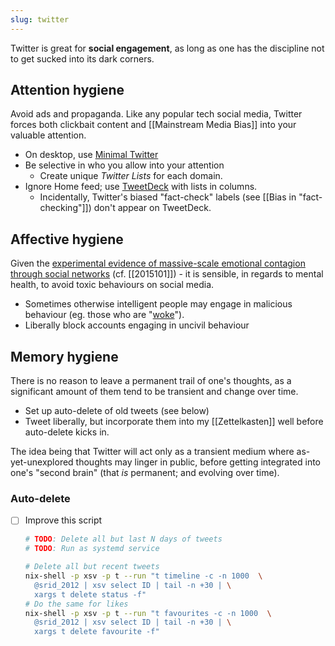 ```yaml
---
slug: twitter
---
```


Twitter is great for **social engagement**, as long as one has the discipline not to get sucked into its dark corners.

## Attention hygiene

Avoid ads and propaganda. Like any popular tech social media, Twitter forces both clickbait content and [[Mainstream Media Bias]] into your valuable attention.

- On desktop, use [Minimal Twitter](https://github.com/thomaswang/minimal-twitter)
- Be selective in who you allow into your attention
  - Create unique *Twitter Lists* for each domain. 
- Ignore Home feed; use [TweetDeck] with lists in columns.
  - Incidentally, Twitter's biased "fact-check" labels (see [[Bias in "fact-checking"]]) don't appear on TweetDeck.

[TweetDeck]: https://tweetdeck.twitter.com/

## Affective hygiene

Given the [experimental evidence of massive-scale emotional contagion through social networks](https://www.pnas.org/content/111/24/8788) (cf. [[2015101]]) - it is sensible, in regards to mental health, to avoid toxic behaviours on social media.

- Sometimes otherwise intelligent people may engage in malicious behaviour (eg. those who are "[woke](https://newdiscourses.com/tftw-woke-wokeness/)").
- Liberally block accounts engaging in uncivil behaviour

## Memory hygiene

There is no reason to leave a permanent trail of one's thoughts, as a significant amount of them tend to be transient and change over time. 

- Set up auto-delete of old tweets (see below)
- Tweet liberally, but incorporate them into my [[Zettelkasten]] well before auto-delete kicks in.

The idea being that Twitter will act only as a transient medium where as-yet-unexplored thoughts may linger in public, before getting integrated into one's "second brain" (that *is* permanent; and evolving over time).

### Auto-delete

- [ ] Improve this script
  ```bash
  # TODO: Delete all but last N days of tweets
  # TODO: Run as systemd service

  # Delete all but recent tweets
  nix-shell -p xsv -p t --run "t timeline -c -n 1000  \
    @srid_2012 | xsv select ID | tail -n +30 | \
    xargs t delete status -f"
  # Do the same for likes
  nix-shell -p xsv -p t --run "t favourites -c -n 1000  \
    @srid_2012 | xsv select ID | tail -n +30 | \
    xargs t delete favourite -f"
  ```
